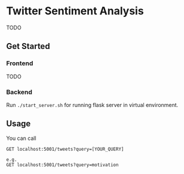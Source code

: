 # Twitter Sentiment Analysis
TODO

## Get Started

### Frontend
TODO

### Backend
Run ```./start_server.sh``` for running flask server in virtual environment.

## Usage
You can call
```
GET localhost:5001/tweets?query=[YOUR_QUERY]

e.g.
GET localhost:5001/tweets?query=motivation

```
